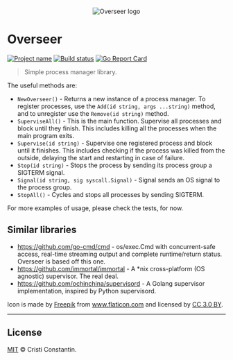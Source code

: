 <div align="center">
  <br/>
  <img src="https://raw.githubusercontent.com/ShinyTrinkets/overseer/master/logo.png" alt="Overseer logo">
  <br/>
</div>

# Overseer

[![Project name][project-img]][project-url]
[![Build status][build-img]][build-url]
[![Go Report Card][goreport-img]][goreport-url]

> Simple process manager library.

The useful methods are:

* `NewOverseer()` - Returns a new instance of a process manager.
  To register processes, use the `Add(id string, args ...string)` method, and to unregister use the `Remove(id string)` method.
* `SuperviseAll()` - This is the main function. Supervise all processes and block until they finish. This includes killing all the processes when the main program exits.
* `Supervise(id string)` - Supervise one registered process and block until it finishes. This includes checking if the process was killed from the outside, delaying the start and restarting in case of failure.
* `Stop(id string)` - Stops the process by sending its process group a SIGTERM signal.
* `Signal(id string, sig syscall.Signal)` - Signal sends an OS signal to the process group.
* `StopAll()` - Cycles and stops all processes by sending SIGTERM.

For more examples of usage, please check the tests, for now.


## Similar libraries

* https://github.com/go-cmd/cmd - os/exec.Cmd with concurrent-safe access, real-time streaming output and complete runtime/return status. Overseer is based off this one.
* https://github.com/immortal/immortal - A *nix cross-platform (OS agnostic) supervisor. The real deal.
* https://github.com/ochinchina/supervisord - A Golang supervisor implementation, inspired by Python supervisord.


Icon is made by <a href="http://www.freepik.com" title="Freepik">Freepik</a> from <a href="https://www.flaticon.com/" title="Flaticon">www.flaticon.com</a> and licensed by <a href="http://creativecommons.org/licenses/by/3.0/" title="Creative Commons BY 3.0" target="_blank">CC 3.0 BY</a>.

-----

## License

[MIT](LICENSE) © Cristi Constantin.

[project-img]: https://badgen.net/badge/%E2%AD%90/Trinkets/4B0082
[project-url]: https://github.com/ShinyTrinkets
[build-img]: https://badgen.net/travis/ShinyTrinkets/overseer.go
[build-url]: https://travis-ci.org/ShinyTrinkets/overseer.go
[goreport-img]: https://goreportcard.com/badge/github.com/ShinyTrinkets/overseer.go
[goreport-url]: https://goreportcard.com/report/github.com/ShinyTrinkets/overseer.go
